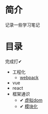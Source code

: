 # 简介
记录一些学习笔记

# 目录

完成打✔

- 工程化
  - [webpack](工程化/webpack.md)
- vue
- react
- 框架通识
  - ✔ [虚拟dom](框架通识/virtualDOM.md)
  - ✔ [模块化](框架通识/模块化.md)